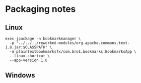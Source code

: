 # Packaging notes

## Linux


```
exec jpackage -n bookmarkmanager \
  -p "../../../reworked-modules/org.apache.commons.text-1.8.jar:$CLASSPATH" \
  -m plaintextbookmarksfx/com.bro1.bookmarks.BookmarksApp \
  --linux-shortcut \
  --app-version 1.0
```

## Windows

